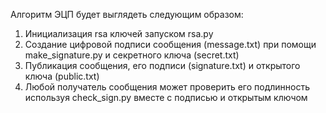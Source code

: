 Алгоритм ЭЦП будет выглядеть следующим образом:
1. Инициализация rsa ключей запуском rsa.py
2. Создание цифровой подписи сообщения (message.txt) при помощи make_signature.py и секретного ключа (secret.txt)
3. Публикация сообщения, его подписи (signature.txt) и открытого ключа (public.txt)
4. Любой получатель сообщения может проверить его подлинность используя check_sign.py вместе с подписью и открытым ключом
